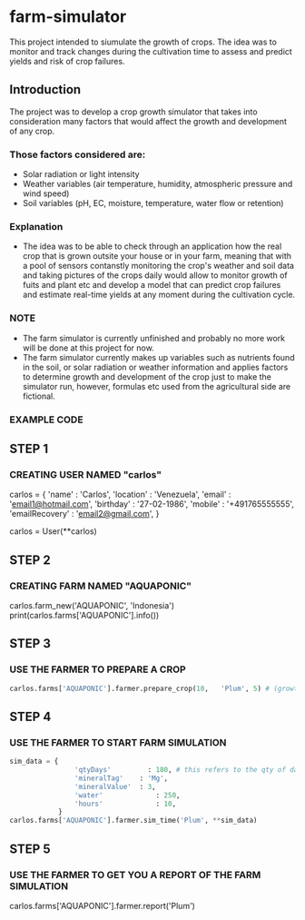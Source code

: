 # farm-simulator
This project intended to siumulate the growth of crops.
The idea was to monitor and track changes during the cultivation time to assess and predict yields and risk of crop failures.

## Introduction
The project was to develop a crop growth simulator that takes into consideration many factors that would affect the growth and development of any crop.

### Those factors considered are:
* Solar radiation or light intensity
* Weather variables (air temperature, humidity, atmospheric pressure and wind speed)
* Soil variables (pH, EC, moisture, temperature, water flow or retention)

### Explanation
* The idea was to be able to check through an application how the real crop that is grown outsite your house or in your farm, meaning that with a pool of sensors contanstly monitoring the crop's weather and soil data and taking pictures of the crops daily would allow to monitor growth of fuits and plant etc and develop a model that can predict crop failures and estimate real-time yields at any moment during the cultivation cycle.  

### NOTE
* The farm simulator is currently unfinished and probably no more work will be done at this project for now.
* The farm simulator currently makes up variables such as nutrients found in the soil, or solar radiation or weather information and applies factors to determine growth and development of the crop just to make the simulator run, however, formulas etc used from the agricultural side are fictional.

### EXAMPLE CODE

## STEP 1
### CREATING USER NAMED "carlos"
carlos = {
				'name'			    : 'Carlos',
				'location'		  : 'Venezuela',
				'email'			    : 'email1@hotmail.com',
				'birthday'		  : '27-02-1986',
				'mobile'		    : '+491765555555',
				'emailRecovery'	: 'email2@gmail.com',
			}
      

carlos = User(**carlos)


## STEP 2
### CREATING FARM NAMED "AQUAPONIC"
carlos.farm_new('AQUAPONIC', 'Indonesia')
print(carlos.farms['AQUAPONIC'].info())


## STEP 3
### USE THE FARMER TO PREPARE A CROP
 
```python
carlos.farms['AQUAPONIC'].farmer.prepare_crop(10,	'Plum', 5) # (growth area, 'crop', batches for multi harvest)
```



## STEP 4
### USE THE FARMER TO START FARM SIMULATION
```python
sim_data = {
				'qtyDays' 		  : 180, # this refers to the qty of days that would a tomato to grow from seed until harvest
				'mineralTag'   	: 'Mg',
				'mineralValue' 	: 3,
				'water' 		    : 250,
				'hours' 		    : 10,
			}
carlos.farms['AQUAPONIC'].farmer.sim_time('Plum', **sim_data)
```

## STEP 5
### USE THE FARMER TO GET YOU A REPORT OF THE FARM SIMULATION
carlos.farms['AQUAPONIC'].farmer.report('Plum')
